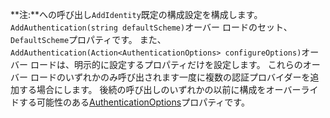 **注:**への呼び出し`AddIdentity`既定の構成設定を構成します。 `AddAuthentication(string defaultScheme)`オーバー ロードのセット、`DefaultScheme`プロパティです。 また、`AddAuthentication(Action<AuthenticationOptions> configureOptions)`オーバー ロードは、明示的に設定するプロパティだけを設定します。 これらのオーバー ロードのいずれかのみ呼び出されます一度に複数の認証プロバイダーを追加する場合にします。 後続の呼び出しのいずれかの以前に構成をオーバーライドする可能性のある[AuthenticationOptions](https://docs.microsoft.com/aspnet/core/api/microsoft.aspnetcore.builder.authenticationoptions)プロパティです。